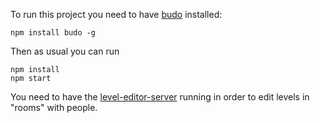 To run this project you need to have [budo](https://github.com/mattdesl/budo) installed:
```
npm install budo -g
```
Then as usual you can run
```
npm install
npm start
```

You need to have the [level-editor-server](https://github.com/ville-j/level-editor-server) running
in order to edit levels in "rooms" with people.
